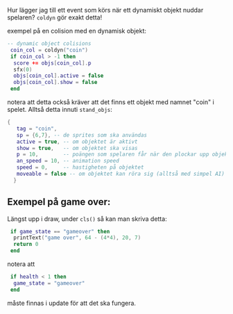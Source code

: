 Hur lägger jag till ett event som körs när ett dynamiskt objekt nuddar spelaren? `coldyn` gör exakt detta!

exempel på en colision med en dynamisk objekt:
```lua
-- dynamic object colisions
 coin_col = coldyn("coin")
 if coin_col > -1 then
  score += objs[coin_col].p
  sfx(0)
  objs[coin_col].active = false
  objs[coin_col].show = false
 end
```
notera att detta också kräver att det finns ett objekt med namnet "coin" i spelet. Alltså detta innuti `stand_objs`:

```lua
{
   tag = "coin",
   sp = {6,7}, -- de sprites som ska användas
   active = true, -- om objektet är aktivt
   show = true,   -- om objektet ska visas
   p = 10,        -- poängen som spelaren får när den plockar upp objektet
   an_speed = 10, -- animation speed
   speed = 0,     -- hastigheten på objektet
   moveable = false -- om objektet kan röra sig (alltså med simpel AI)
  }
  ```



## Exempel på game over:

Längst upp i draw, under ``cls()`` så kan man skriva detta:

```lua
 if game_state == "gameover" then
  printText("game over", 64 - (4*4), 20, 7)
  return 0
 end
```

notera att
```lua
 if health < 1 then
  game_state = "gameover"
 end
```
måste finnas i update för att det ska fungera.